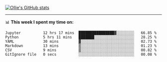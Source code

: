 <!--
**icedpanda/icedpanda** is a ✨ _special_ ✨ repository because its `README.md` (this file) appears on your GitHub profile.

Here are some ideas to get you started:

- 🔭 I’m currently working on ...
- 🌱 I’m currently learning ...
- 👯 I’m looking to collaborate on ...
- 🤔 I’m looking for help with ...
- 💬 Ask me about ...
- 📫 How to reach me: ...
- 😄 Pronouns: ...
- ⚡ Fun fact: ...
-->
[![Ollie's GitHub stats](https://github-readme-stats-icedpanda.vercel.app/api?username=icedpanda&count_private=true&show_icons=true)](https://github.com/icedpanda)

---
📊 **This week I spent my time on:**
<!--START_SECTION:waka-->

```text
Jupyter          12 hrs 17 mins  ████████████████▓░░░░░░░░   66.85 %
Python           5 hrs 11 mins   ███████░░░░░░░░░░░░░░░░░░   28.25 %
YAML             30 mins         ▓░░░░░░░░░░░░░░░░░░░░░░░░   02.73 %
Markdown         13 mins         ▒░░░░░░░░░░░░░░░░░░░░░░░░   01.23 %
CSV              9 mins          ▒░░░░░░░░░░░░░░░░░░░░░░░░   00.82 %
GitIgnore file   0 secs          ░░░░░░░░░░░░░░░░░░░░░░░░░   00.08 %
```

<!--END_SECTION:waka-->
